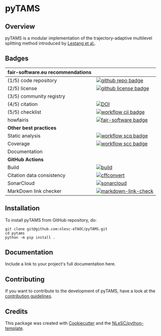 # pyTAMS

## Overview

pyTAMS is a modular implementation of the trajectory-adaptive multilevel splitting method
introduced by [Lestang et al.](https://doi.org/10.1088/1742-5468/aab856).

## Badges

| fair-software.eu recommendations | |
| :-- | :--  |
| (1/5) code repository              | [![github repo badge](https://img.shields.io/badge/github-repo-000.svg?logo=github&labelColor=gray&color=blue)](https://github.com/nlesc-eTAOC/pyTAMS) |
| (2/5) license                      | [![github license badge](https://img.shields.io/github/license/nlesc-eTAOC/pyTAMS)](https://github.com/nlesc-eTAOC/pyTAMS) |
| (3/5) community registry           | |
| (4/5) citation                     | [![DOI](https://zenodo.org/badge/DOI/<replace-with-created-DOI>.svg)](https://doi.org/<replace-with-created-DOI>) |
| (5/5) checklist                    | [![workflow cii badge](https://bestpractices.coreinfrastructure.org/projects/<replace-with-created-project-identifier>/badge)](https://bestpractices.coreinfrastructure.org/projects/<replace-with-created-project-identifier>) |
| howfairis                          | [![fair-software badge](https://img.shields.io/badge/fair--software.eu-%E2%97%8F%20%20%E2%97%8F%20%20%E2%97%8F%20%20%E2%97%8F%20%20%E2%97%8B-yellow)](https://fair-software.eu) |
| **Other best practices**           | &nbsp; |
| Static analysis                    | [![workflow scq badge](https://sonarcloud.io/api/project_badges/measure?project=nlesc-eTAOC_pytams&metric=alert_status)](https://sonarcloud.io/dashboard?id=nlesc-eTAOC_pytams) |
| Coverage                           | [![workflow scc badge](https://sonarcloud.io/api/project_badges/measure?project=nlesc-eTAOC_pytams&metric=coverage)](https://sonarcloud.io/dashboard?id=nlesc-eTAOC_pytams) |
| Documentation                      | |
| **GitHub Actions**                 | &nbsp; |
| Build                              | [![build](https://github.com/nlesc-eTAOC/pyTAMS/actions/workflows/build.yml/badge.svg)](https://github.com/nlesc-eTAOC/pyTAMS/actions/workflows/build.yml) |
| Citation data consistency               | [![cffconvert](https://github.com/nlesc-eTAOC/pyTAMS/actions/workflows/cffconvert.yml/badge.svg)](https://github.com/nlesc-eTAOC/pyTAMS/actions/workflows/cffconvert.yml) |
| SonarCloud                         | [![sonarcloud](https://github.com/nlesc-eTAOC/pyTAMS/actions/workflows/sonarcloud.yml/badge.svg)](https://github.com/nlesc-eTAOC/pyTAMS/actions/workflows/sonarcloud.yml) |
| MarkDown link checker              | [![markdown-link-check](https://github.com/nlesc-eTAOC/pyTAMS/actions/workflows/markdown-link-check.yml/badge.svg)](https://github.com/nlesc-eTAOC/pyTAMS/actions/workflows/markdown-link-check.yml) |

## Installation

To install pyTAMS from GitHub repository, do:

```console
git clone git@github.com:nlesc-eTAOC/pyTAMS.git
cd pytams
python -m pip install .
```

## Documentation

Include a link to your project's full documentation here.

## Contributing

If you want to contribute to the development of pyTAMS,
have a look at the [contribution guidelines](CONTRIBUTING.md).

## Credits

This package was created with [Cookiecutter](https://github.com/audreyr/cookiecutter) and the [NLeSC/python-template](https://github.com/NLeSC/python-template).
